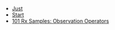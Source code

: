 - [Just]()
- [Start]()
- [101 Rx Samples: Observation Operators](http://rxwiki.wikidot.com/101samples#toc5)
